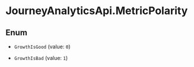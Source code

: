 # JourneyAnalyticsApi.MetricPolarity

## Enum


* `GrowthIsGood` (value: `0`)

* `GrowthIsBad` (value: `1`)


